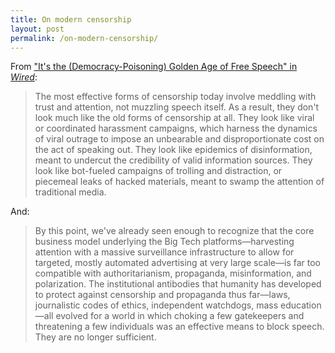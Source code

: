 ```yaml
---
title: On modern censorship
layout: post
permalink: /on-modern-censorship/
---
```

From ["It's the (Democracy-Poisoning) Golden Age of Free Speech" in *Wired*](https://www.wired.com/story/free-speech-issue-tech-turmoil-new-censorship/):

> The most effective forms of censorship today involve meddling with trust and attention, not muzzling speech itself. As a result, they don't look much like the old forms of censorship at all. They look like viral or coordinated harassment campaigns, which harness the dynamics of viral outrage to impose an unbearable and disproportionate cost on the act of speaking out. They look like epidemics of disinformation, meant to undercut the credibility of valid information sources. They look like bot-fueled campaigns of trolling and distraction, or piecemeal leaks of hacked materials, meant to swamp the attention of traditional media.

And:

> By this point, we've already seen enough to recognize that the core business model underlying the Big Tech platforms—harvesting attention with a massive surveillance infrastructure to allow for targeted, mostly automated advertising at very large scale—is far too compatible with authoritarianism, propaganda, misinformation, and polarization. The institutional antibodies that humanity has developed to protect against censorship and propaganda thus far—laws, journalistic codes of ethics, independent watchdogs, mass education—all evolved for a world in which choking a few gatekeepers and threatening a few individuals was an effective means to block speech. They are no longer sufficient.
